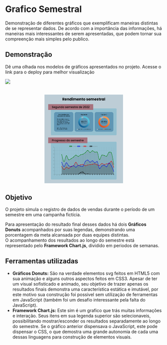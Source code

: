 # Grafico Semestral

Demonstração de diferentes gráficos que exemplificam maneiras distintas de se representar dados. De acordo com a importância das informações, há maneiras mais interessantes de serem apresentadas, que podem tornar sua compreenção mais simples pelo publico.

## Demonstração

Dê uma olhada nos modelos de gráficos apresentados no projeto. Acesse o link para o deploy para melhor visualização

 <a href="" target="_blank"><img src="https://img.shields.io/badge/deploy-Formul%C3%A1rio-008000" rel="Deploy badge" /><a><br><br>

<div align="center">
  <img width="50%" src="imagem do resultado/screenshoot-graficos-semestrais-chartjs.png" alt="Designe da página de gráficos" />
</div>

## Objetivo

O projeto simula o registro de dados de vendas durante o período de um semestre em uma campanha fictícia.

Para apresentação do resultado final desses dados há dois **Gráficos Donuts** acompanhados por suas legendas, demonstrando uma porcentagem da meta alcansada por duas equipes distintas.<br>
O acompanhamento dos resultados ao longo do semestre está representado pelo **Framework Chart.js**, dividido em periodos de semanas.

## Ferramentas utilizadas

 - **Gráficos Donuts:** São na verdade elementos svg feitos em HTML5 com sua animação e alguns outros aspectos feitos em CSS3. Apesar de ter um visual sofisticado e animado, seu objetivo de trazer apenas os resultados finais demonstra uma característica estática e imutável, por este motivo sua construção foi possivel sem utilização de ferramentas em JavaScript (também foi um desafio interessante pela falta do JavaScript).
 - **Framework Chart.js:** Este sim é um grafico que trás muitas informações e interação. Seus itens em sua legenda superior são selecionaveis, possibilitando mostrar/esconder os resultados separadamente ao longo do semestre. Se o gráfico anterior dispensava o JavaScript, este pode dispensar o CSS, o que demostra uma grande autonomia de cada uma dessas linguagens para construção de elementos visuais.
